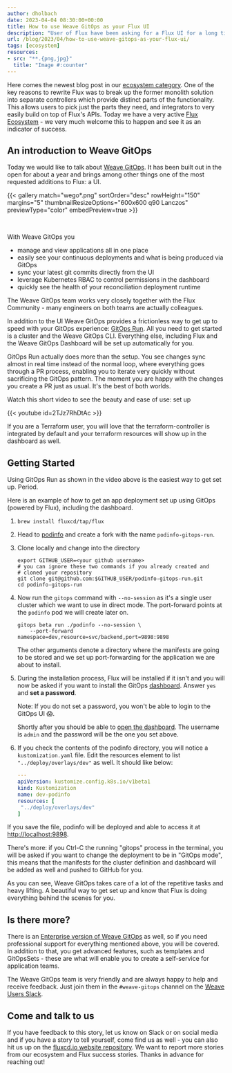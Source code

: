 ```yaml
---
author: dholbach
date: 2023-04-04 08:30:00+00:00
title: How to use Weave GitOps as your Flux UI
description: "User of Flux have been asking for a Flux UI for a long time. Weave GitOps fills that gap and does lots more. Check out this post in our Flux Ecosystem series and learn about its other features, including 'GitOps Run' which you can see in the demo."
url: /blog/2023/04/how-to-use-weave-gitops-as-your-flux-ui/
tags: [ecosystem]
resources:
- src: "**.{png,jpg}"
  title: "Image #:counter"
---
```


Here comes the newest blog post in our [ecosystem category](/tags/ecosystem/).
One of the key reasons to rewrite Flux was to break up the former monolith
solution into separate controllers which provide distinct parts of the
functionality. This allows users to pick just the parts they need, and
integrators to very easily build on top of Flux's APIs. Today we have a very
active [Flux Ecosystem](/ecosystem/) - we very much welcome this to happen and
see it as an indicator of success.

## An introduction to Weave GitOps

Today we would like to talk about [Weave
GitOps](https://github.com/weaveworks/weave-gitops). It has
been built out in the open for about a year and brings among other
things one of the most requested additions to Flux: a UI.

{{< gallery match="wego*.png" sortOrder="desc" rowHeight="150" margins="5"
            thumbnailResizeOptions="600x600 q90 Lanczos"
            previewType="color" embedPreview=true >}}

<br>

With Weave GitOps you

- manage and view applications all in one place
- easily see your continuous deployments and what is being produced
  via GitOps
- sync your latest git commits directly from the UI
- leverage Kubernetes RBAC to control permissions in the dashboard
- quickly see the health of your reconciliation deployment runtime

The Weave GitOps team works very closely together with the Flux
Community - many engineers on both teams are actually colleagues.

In addition to the UI Weave GitOps provides a frictionless way
to get up to speed with your GitOps experience: [GitOps
Run](https://web.archive.org/web/20230922003942/https://docs.gitops.weave.works/docs/gitops-run/overview/).
All you need to get started is a cluster and the Weave GitOps CLI.
Everything else, including Flux and the Weave GitOps Dashboard will be
set up automatically for you.

GitOps Run actually does more than the setup. You see changes sync
almost in real time instead of the normal loop, where everything goes
through a PR process, enabling you to iterate very quickly without
sacrificing the GitOps pattern. The moment you are happy with the
changes you create a PR just as usual. It's the best of both worlds.

Watch this short video to see the beauty and ease of use: set up

{{< youtube id=2TJz7RhDtAc >}}

If you are a Terraform user, you will love that the terraform-controller
is integrated by default and your terraform resources will show up in
the dashboard as well.

## Getting Started

Using GitOps Run as shown in the video above is the easiest way to get
set up. Period.

Here is an example of how to get an app deployment set up using GitOps
(powered by Flux), including the dashboard.

1. `brew install fluxcd/tap/flux`
1. Head to [podinfo](https://github.com/stefanprodan/podinfo)
   and create a fork with the name `podinfo-gitops-run`.
1. Clone locally and change into the directory

   ```cli
   export GITHUB_USER=<your github username>
   # you can ignore these two commands if you already created and
   # cloned your repository
   git clone git@github.com:$GITHUB_USER/podinfo-gitops-run.git
   cd podinfo-gitops-run
   ```

1. Now run the `gitops` command with `--no-session` as it's a single user
   cluster which we want to use in direct mode. The port-forward
   points at the `podinfo` pod we will create later on.

   ```cli
   gitops beta run ./podinfo --no-session \
       --port-forward namespace=dev,resource=svc/backend,port=9898:9898
   ```

   The other arguments denote a directory where the manifests are
   going to be stored and we set up port-forwarding for the
   application we are about to install.
1. During the installation process, Flux will be installed if it isn't
   and you will now be asked if you want to install the GitOps
   [dashboard](https://web.archive.org/web/20230927114646/https://docs.gitops.weave.works/docs/getting-started/intro/).
   Answer `yes` and **set a password**.

   Note: If you do not set a password, you won't be able to login to
   the GitOps UI 😱.

   Shortly after you should be able to [open the
   dashboard](http://localhost:9001). The username is `admin` and the
   password will be the one you set above.
1. If you check the contents of the podinfo directory, you will notice
   a `kustomization.yaml` file. Edit the resources element to list
   `"../deploy/overlays/dev"` as well. It should like below:

    ```yaml
    ---
    apiVersion: kustomize.config.k8s.io/v1beta1
    kind: Kustomization
    name: dev-podinfo
    resources: [
     "../deploy/overlays/dev"
    ]
    ```

If you save the file, podinfo will be deployed and able to access it at
<http://localhost:9898>.

There's more: if you Ctrl-C the running "gitops" process in the
terminal, you will be asked if you want to change the deployment to be
in "GitOps mode", this means that the manifests for the cluster
definition and dashboard will be added as well and pushed to GitHub for
you.

As you can see, Weave GitOps takes care of a lot of the repetitive tasks
and heavy lifting. A beautiful way to get set up and know that Flux is
doing everything behind the scenes for you.

## Is there more?

There is an [Enterprise version of Weave
GitOps](https://web.archive.org/web/20231206150400/https://docs.gitops.weave.works/docs/intro-ee/) as
well, so if you need professional support for everything mentioned
above, you will be covered. In addition to that, you get advanced
features, such as templates and GitOpsSets - these are what will enable
you to create a self-service for application teams.

The Weave GitOps team is very friendly and are always happy to help and
receive feedback. Just join them in the `#weave-gitops` channel on the
[Weave Users Slack](https://weave-community.slack.com/join/shared_invite/zt-yqwtav03-QPo7W4Qoi1pL6W8UQYk2yQ).

## Come and talk to us

If you have feedback to this story, let us know on Slack or on social
media and if you have a story to tell yourself, come find us as well -
you can also hit us up on the [fluxcd.io website
repository](https://github.com/fluxcd/website/). We want to
report more stories from our ecosystem and Flux success stories. Thanks
in advance for reaching out!
